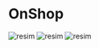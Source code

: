 # OnShop
![resim](https://github.com/OguzEmreB/OnShop/assets/64134385/71812c36-8f44-4e66-af56-1ea407e52f22)
![resim](https://github.com/OguzEmreB/OnShop/assets/64134385/91eaa1e8-439e-485f-a1c2-e74a57d15005)
![resim](https://github.com/OguzEmreB/OnShop/assets/64134385/3c5a12fe-7909-4207-a5ce-521f11e85775)



